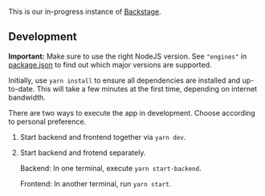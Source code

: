 This is our in-progress instance of [Backstage](https://backstage.io/).

## Development

**Important:** Make sure to use the right NodeJS version. See `"engines"` in [package.json](package.json) to find out which major versions are supported.

Initially, use `yarn install` to ensure all dependencies are installed and up-to-date. This will take a few minutes at the first time, depending on internet bandwidth.

There are two ways to execute the app in development. Choose according to personal preference.

1. Start backend and frontend together via `yarn dev`.

2. Start backend and frotend separately.

   Backend: In one terminal, execute `yarn start-backend`.

   Frontend: In another terminal, run `yarn start`.

